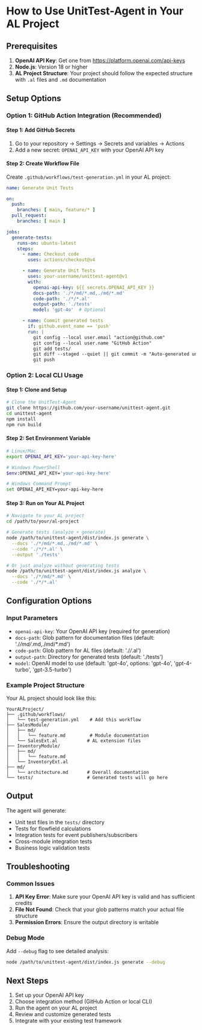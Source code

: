 # How to Use UnitTest-Agent in Your AL Project

## Prerequisites
1. **OpenAI API Key**: Get one from https://platform.openai.com/api-keys
2. **Node.js**: Version 18 or higher
3. **AL Project Structure**: Your project should follow the expected structure with `.al` files and `.md` documentation

## Setup Options

### Option 1: GitHub Action Integration (Recommended)

#### Step 1: Add GitHub Secrets
1. Go to your repository → Settings → Secrets and variables → Actions
2. Add a new secret: `OPENAI_API_KEY` with your OpenAI API key

#### Step 2: Create Workflow File
Create `.github/workflows/test-generation.yml` in your AL project:

```yaml
name: Generate Unit Tests

on:
  push:
    branches: [ main, feature/* ]
  pull_request:
    branches: [ main ]

jobs:
  generate-tests:
    runs-on: ubuntu-latest
    steps:
      - name: Checkout code
        uses: actions/checkout@v4

      - name: Generate Unit Tests
        uses: your-username/unittest-agent@v1
        with:
          openai-api-key: ${{ secrets.OPENAI_API_KEY }}
          docs-path: './*/md/*.md,./md/*.md'
          code-path: './*/*.al'
          output-path: './tests'
          model: 'gpt-4o'  # Optional

      - name: Commit generated tests
        if: github.event_name == 'push'
        run: |
          git config --local user.email "action@github.com"
          git config --local user.name "GitHub Action"
          git add tests/
          git diff --staged --quiet || git commit -m "Auto-generated unit tests [skip ci]"
          git push
```

### Option 2: Local CLI Usage

#### Step 1: Clone and Setup
```bash
# Clone the UnitTest-Agent
git clone https://github.com/your-username/unittest-agent.git
cd unittest-agent
npm install
npm run build
```

#### Step 2: Set Environment Variable
```bash
# Linux/Mac
export OPENAI_API_KEY='your-api-key-here'

# Windows PowerShell
$env:OPENAI_API_KEY='your-api-key-here'

# Windows Command Prompt
set OPENAI_API_KEY=your-api-key-here
```

#### Step 3: Run on Your AL Project
```bash
# Navigate to your AL project
cd /path/to/your/al-project

# Generate tests (analyze + generate)
node /path/to/unittest-agent/dist/index.js generate \
  --docs './*/md/*.md,./md/*.md' \
  --code './*/*.al' \
  --output './tests'

# Or just analyze without generating tests
node /path/to/unittest-agent/dist/index.js analyze \
  --docs './*/md/*.md' \
  --code './*/*.al'
```

## Configuration Options

### Input Parameters
- `openai-api-key`: Your OpenAI API key (required for generation)
- `docs-path`: Glob pattern for documentation files (default: './*/md/*.md,./md/*.md')
- `code-path`: Glob pattern for AL files (default: './*/*.al')
- `output-path`: Directory for generated tests (default: './tests')
- `model`: OpenAI model to use (default: 'gpt-4o', options: 'gpt-4o', 'gpt-4-turbo', 'gpt-3.5-turbo')

### Example Project Structure
Your AL project should look like this:
```
YourALProject/
├── .github/workflows/
│   └── test-generation.yml    # Add this workflow
├── SalesModule/
│   ├── md/
│   │   └── feature.md         # Module documentation
│   └── SalesExt.al           # AL extension files
├── InventoryModule/
│   ├── md/
│   │   └── feature.md
│   └── InventoryExt.al
├── md/
│   └── architecture.md       # Overall documentation
└── tests/                    # Generated tests will go here
```

## Output
The agent will generate:
- Unit test files in the `tests/` directory
- Tests for flowfield calculations
- Integration tests for event publishers/subscribers
- Cross-module integration tests
- Business logic validation tests

## Troubleshooting

### Common Issues
1. **API Key Error**: Make sure your OpenAI API key is valid and has sufficient credits
2. **File Not Found**: Check that your glob patterns match your actual file structure
3. **Permission Errors**: Ensure the output directory is writable

### Debug Mode
Add `--debug` flag to see detailed analysis:
```bash
node /path/to/unittest-agent/dist/index.js generate --debug
```

## Next Steps
1. Set up your OpenAI API key
2. Choose integration method (GitHub Action or local CLI)
3. Run the agent on your AL project
4. Review and customize generated tests
5. Integrate with your existing test framework